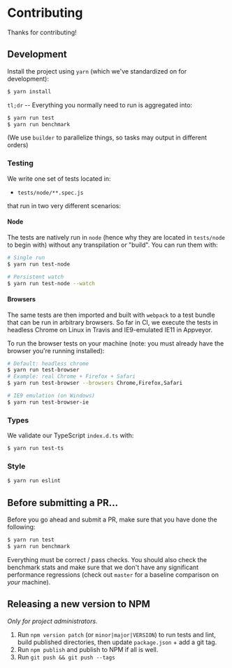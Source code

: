 Contributing
============

Thanks for contributing!

## Development

Install the project using `yarn` (which we've standardized on for development):

```sh
$ yarn install
```

`tl;dr` -- Everything you normally need to run is aggregated into:

```sh
$ yarn run test
$ yarn run benchmark
```

(We use `builder` to parallelize things, so tasks may output in different
orders)

### Testing

We write one set of tests located in:

- `tests/node/**.spec.js`

that run in two very different scenarios:

#### Node

The tests are natively run in `node` (hence why they are located in `tests/node`
to begin with) without any transpilation or "build". You can run them with:

```sh
# Single run
$ yarn run test-node

# Persistent watch
$ yarn run test-node --watch
```

#### Browsers

The same tests are then imported and built with `webpack` to a test bundle that
can be run in arbitrary browsers. So far in CI, we execute the tests in headless
Chrome on Linux in Travis and IE9-emulated IE11 in Appveyor.

To run the browser tests on your machine (note: you must already have the
browser you're running installed):

```sh
# Default: headless chrome
$ yarn run test-browser
# Example: real Chrome + Firefox + Safari
$ yarn run test-browser --browsers Chrome,Firefox,Safari

# IE9 emulation (on Windows)
$ yarn run test-browser-ie
```

### Types

We validate our TypeScript `index.d.ts` with:

```sh
$ yarn run test-ts
```

### Style

```sh
$ yarn run eslint
```

## Before submitting a PR...

Before you go ahead and submit a PR, make sure that you have done the following:

```sh
$ yarn run test
$ yarn run benchmark
```

Everything must be correct / pass checks. You should also check the benchmark
stats and make sure that we don't have any significant performance regressions
(check out `master` for a baseline comparison on _your_ machine).

## Releasing a new version to NPM

_Only for project administrators_.

1. Run `npm version patch` (or `minor|major|VERSION`) to run tests and lint,
   build published directories, then update `package.json` + add a git tag.
2. Run `npm publish` and publish to NPM if all is well.
3. Run `git push && git push --tags`
